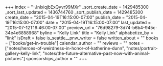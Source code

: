+++
index = "-JnIxiqjbExQyvr99MXr"
_sort_create_date = 1429485300
_sort_last_updated = 1436744760
_sort_publish_date = 1429485300
create_date = "2015-04-19T16:15:00-07:00"
publish_date = "2015-04-19T16:15:00-07:00"
date = "2015-04-19T16:15:00-07:00"
last_updated = "2015-07-12T16:46:00-07:00"
preview_url = "76d98279-3d74-b6b4-945c-34e4e6858968"
byline = "Kelly Link"
title = "Kelly Link"
alphabetize_by = "link"
isDraft = false
is_seattle__pnw_writer = false
written_about = ""
books = ["books/get-in-trouble"]
calendar_author = ""
reviews = ""
notes = ["notes/heroes-of-weirdness-in-honor-of-katherine-dunn", "notes/portrait-gallery-kelly-link", "notes/the-future-alternative-past-now-with-animal-pictures"]
sponsorships_author = ""
+++
